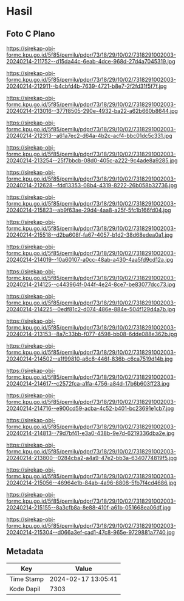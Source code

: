# Hasil

## Foto C Plano

https://sirekap-obj-formc.kpu.go.id/5f85/pemilu/pdpr/73/18/29/10/02/7318291002003-20240214-211752--d15da44c-6eab-4dce-968d-27d4a7045319.jpg

https://sirekap-obj-formc.kpu.go.id/5f85/pemilu/pdpr/73/18/29/10/02/7318291002003-20240214-212911--b4cbfd4b-7639-4721-b8e7-2f2fd31f5f7f.jpg

https://sirekap-obj-formc.kpu.go.id/5f85/pemilu/pdpr/73/18/29/10/02/7318291002003-20240214-213016--377f8505-290e-4932-ba22-a62b660b8644.jpg

https://sirekap-obj-formc.kpu.go.id/5f85/pemilu/pdpr/73/18/29/10/02/7318291002003-20240214-212313--a61a7ec2-d64a-4b2c-acf4-bbc01dc5c331.jpg

https://sirekap-obj-formc.kpu.go.id/5f85/pemilu/pdpr/73/18/29/10/02/7318291002003-20240214-213254--25f7bbcb-08d0-405c-a222-9c4ade8a9285.jpg

https://sirekap-obj-formc.kpu.go.id/5f85/pemilu/pdpr/73/18/29/10/02/7318291002003-20240214-212628--fdd13353-08b4-4319-8222-26b058b32736.jpg

https://sirekap-obj-formc.kpu.go.id/5f85/pemilu/pdpr/73/18/29/10/02/7318291002003-20240214-215823--ab9f63ae-29d4-4aa8-a25f-5fc1b166fd04.jpg

https://sirekap-obj-formc.kpu.go.id/5f85/pemilu/pdpr/73/18/29/10/02/7318291002003-20240214-215518--d2ba608f-fa67-4057-b1d2-38d68edea0a1.jpg

https://sirekap-obj-formc.kpu.go.id/5f85/pemilu/pdpr/73/18/29/10/02/7318291002003-20240214-214019--10a60107-a0cc-48ab-a430-4aa5fd9cd12a.jpg

https://sirekap-obj-formc.kpu.go.id/5f85/pemilu/pdpr/73/18/29/10/02/7318291002003-20240214-214125--c443964f-044f-4e24-8ce7-be83077dcc73.jpg

https://sirekap-obj-formc.kpu.go.id/5f85/pemilu/pdpr/73/18/29/10/02/7318291002003-20240214-214225--0edf81c2-d074-486e-884e-504f129d4a7b.jpg

https://sirekap-obj-formc.kpu.go.id/5f85/pemilu/pdpr/73/18/29/10/02/7318291002003-20240214-213153--8a7c33bb-f077-4598-bb08-6dde088e362b.jpg

https://sirekap-obj-formc.kpu.go.id/5f85/pemilu/pdpr/73/18/29/10/02/7318291002003-20240214-214502--a1f99810-a6c8-446f-836b-c6ca7519d14b.jpg

https://sirekap-obj-formc.kpu.go.id/5f85/pemilu/pdpr/73/18/29/10/02/7318291002003-20240214-214617--c2572fca-a1fa-4756-a84d-17b6b603ff23.jpg

https://sirekap-obj-formc.kpu.go.id/5f85/pemilu/pdpr/73/18/29/10/02/7318291002003-20240214-214716--e900cd59-acba-4c52-b401-bc23691e1cb7.jpg

https://sirekap-obj-formc.kpu.go.id/5f85/pemilu/pdpr/73/18/29/10/02/7318291002003-20240214-214813--79d7bf41-e3a0-438b-9e7d-6219336dba2e.jpg

https://sirekap-obj-formc.kpu.go.id/5f85/pemilu/pdpr/73/18/29/10/02/7318291002003-20240214-213800--0284cba2-a4a9-47e2-bb3a-6340774819f5.jpg

https://sirekap-obj-formc.kpu.go.id/5f85/pemilu/pdpr/73/18/29/10/02/7318291002003-20240214-215056--46964e1b-84ab-4a96-8808-5fb7f4cd4686.jpg

https://sirekap-obj-formc.kpu.go.id/5f85/pemilu/pdpr/73/18/29/10/02/7318291002003-20240214-215155--8a3cfb8a-8e88-410f-a61b-051668ea06df.jpg

https://sirekap-obj-formc.kpu.go.id/5f85/pemilu/pdpr/73/18/29/10/02/7318291002003-20240214-215304--d066a3ef-cad1-47c8-965e-9729881a7740.jpg


## Metadata

| Key        | Value               |
| ---------- | ------------------- |
| Time Stamp | 2024-02-17 13:05:41 |
| Kode Dapil | 7303                |



